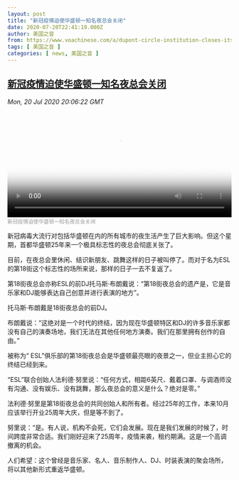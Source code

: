 ```yaml
---
layout: post
title: "新冠疫情迫使华盛顿一知名夜总会关闭"
date: 2020-07-20T22:41:19.000Z
author: 美国之音
from: https://www.voachinese.com/a/dupont-circle-institution-closes-its-doors-20200720/5510323.html
tags: [ 美国之音 ]
categories: [ news, 美国之音 ]
---
```

<!--1595284879000-->
[新冠疫情迫使华盛顿一知名夜总会关闭](https://www.voachinese.com/a/dupont-circle-institution-closes-its-doors-20200720/5510323.html)
------

<div>
<div><i>Mon, 20 Jul 2020 20:06:22 GMT</i></div><video poster="https://images.weserv.nl?url=gdb.voanews.com/a720c93a-a1a2-474b-8db7-cf3415aeaa55_tv_r1_s_w900.jpg" src="https://av.voanews.com/Videoroot/Pangeavideo/2020/07/a/a7/a720c93a-a1a2-474b-8db7-cf3415aeaa55_240p.mp4" style="width:100%" controls></video><div><small style="color: #999;">新冠疫情迫使华盛顿一知名夜总会关闭</small></div><p>新冠病毒大流行对包括华盛顿在内的所有城市的夜生活产生了巨大影响。但这个星期，首都华盛顿25年来一个极具标志性的夜总会彻底关张了。</p><p>目前，在夜总会里休闲、结识新朋友、跳舞这样的日子被叫停了。而对于名为ESL的第18街这个标志性的场所来说，那样的日子一去不复返了。</p><p>第18街夜总会亦称ESL的前DJ托马斯·布朗戴说：“第18街夜总会的遗产是，它是音乐家和DJ能够表达自己创意并进行表演的地方”。</p><p>托马斯·布朗戴是18街夜总会的前DJ。</p><p>布朗戴说：“这绝对是一个时代的终结，因为现在华盛顿特区和DJ的许多音乐家都没有自己的演奏场地，我们无法在其他任何地方演奏。我们在那里拥有创作的自由。”</p><p>被称为“ ESL”俱乐部的第18街夜总会是华盛顿最亮眼的夜景之一，但业主担心它的终结已经到来。</p><p>“ESL”联合创始人法利德·努里说：“任何方式，相距6英尺、戴着口罩、与调酒师没有沟通、没有娱乐、没有跳舞，那么夜总会的意义是什么？绝对是零。”</p><p>法利德·努里是第18街夜总会的共同创始人和所有者。经过25年的工作，本来10月应该举行开业25周年大庆，但是等不到了。</p><p>努里说：“是。有人说，机构不会死，它们会发展。现在是我们发展的时候了，时间跨度非常合适。我们刚好迎来了25周年，疫情来袭，租约期满。这是一个高调撤离的机会。</p><p>人们希望：这个曾经是音乐家、名人、音乐制作人、DJ、时装表演的聚会场所，将以其他新形式重返华盛顿。</p>
</div>
